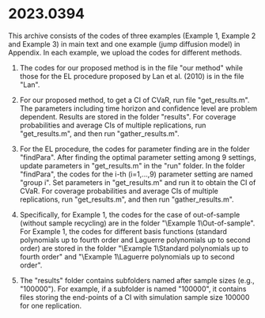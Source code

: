 # 2023.0394

This archive consists of the codes of three examples (Example 1, Example 2 and Example 3) in main text and one example (jump diffusion model) in Appendix. In each example, we upload the codes for different methods.

1. The codes for our proposed method is in the file "our method" while those for the EL procedure proposed by Lan et al. (2010) is in the file "Lan".

2. For our proposed method, to get a CI of CVaR, run file "get_results.m". The parameters including time horizon and confidence level are problem dependent.
Results are stored in the folder "results". For coverage probabilities and average CIs of multiple replications, run "get_results.m", and then run "gather_results.m".

3. For the EL procedure, the codes for parameter finding are in the folder "findPara". After finding the optimal parameter setting among 9 settings, update parameters in "get_results.m" in the "run" folder.
In the folder "findPara", the codes for the i-th (i=1,...,9) parameter setting are named "group i". Set parameters in "get_results.m" and run it to obtain the CI of CVaR. For coverage probabilities and average CIs of multiple replications, run "get_results.m", and then run "gather_results.m".

4. Specifically, for Example 1, the codes for the case of out-of-sample (without sample recycling) are in the folder "\Example 1\Out-of-sample".
For Example 1, the codes for different basis functions (standard polynomials up to fourth order and Laguerre polynomials up to second order) are stored in the folder "\Example 1\Standard polynomials up to fourth order" and "\Example 1\Laguerre polynomials up to second order".

5. The "results" folder contains subfolders named after sample sizes (e.g., "100000"). For example, if a subfolder is named "100000", it contains files storing the end-points of a CI with simulation sample size 100000 for one replication.